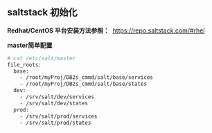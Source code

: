 ## saltstack 初始化

**Redhat/CentOS 平台安装方法参照：**
  https://repo.saltstack.com/#rhel

**master简单配置**

```bash
# cat /etc/salt/master
file_roots:
  base:
    - /root/myProj/DB2s_cmmd/salt/base/services
    - /root/myProj/DB2s_cmmd/salt/base/states
  dev:
    - /srv/salt/dev/services
    - /srv/salt/dev/states
  prod:
    - /srv/salt/prod/services
    - /srv/salt/prod/states
```


